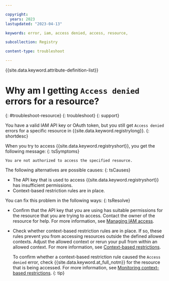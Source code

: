 ```yaml
---

copyright:
  years: 2023
lastupdated: "2023-04-13"

keywords: error, iam, access denied, access, resource,

subcollection: Registry

content-type: troubleshoot

---
```


{{site.data.keyword.attribute-definition-list}}

# Why am I getting `Access denied` errors for a resource?
{: #troubleshoot-resource}
{: troubleshoot}
{: support}

You have a valid IAM API key or OAuth token, but you still get `Access denied` errors for a specific resource in {{site.data.keyword.registrylong}}.
{: shortdesc}

When you try to access {{site.data.keyword.registryshort}}, you get the following message:
{: tsSymptoms}

`You are not authorized to access the specified resource.`

The following alternatives are possible causes:
{: tsCauses}

- The API key that is used to access {{site.data.keyword.registryshort}} has insufficient permissions.
- Context-based restriction rules are in place.

You can fix this problem in the following ways:
{: tsResolve}

- Confirm that the API key that you are using has suitable permissions for the resource that you are trying to access. Contact the owner of the resource for help. For more information, see [Managing IAM access](/docs/Registry?topic=Registry-iam&interface=ui).

- Check whether context-based restriction rules are in place. If so, these rules prevent you from accessing resources outside the defined allowed contexts. Adjust the allowed context or rerun your pull from within an allowed context. For more information, see [Context-based restrictions](/docs/Registry?topic=Registry-iam&interface=ui#iam_cbr).

    To confirm whether a context-based restriction rule caused the `Access denied` error, check {{site.data.keyword.at_full_notm}} for the resource that is being accessed. For more information, see [Monitoring context-based restrictions](/docs/account?topic=account-cbr-monitor#enabled-access).
    {: tip}
